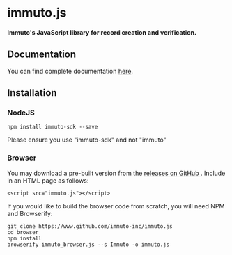 # immuto.js

#### Immuto's JavaScript library for record creation and verification.

## Documentation
You can find complete documentation <a href="https://www.immuto.io/api-documentation"> here</a>. 

## Installation

### NodeJS
```
npm install immuto-sdk --save
```
Please ensure you use "immuto-sdk" and not "immuto"

### Browser
You may download a pre-built version from the <a href="https://github.com/immuto-inc/immuto.js/releases"> releases on GitHub </a>. Include
in an HTML page as follows:
```
<script src="immuto.js"></script>
```

If you would like to build the browser code from scratch, you will need NPM and Browserify:
```
git clone https://www.github.com/immuto-inc/immuto.js
cd browser
npm install
browserify immuto_browser.js --s Immuto -o immuto.js
```
